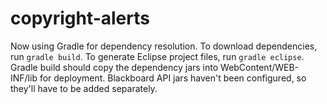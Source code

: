 copyright-alerts
================

Now using Gradle for dependency resolution. To download dependencies, run
`gradle build`. To generate Eclipse project files, run `gradle eclipse`. Gradle
build should copy the dependency jars into WebContent/WEB-INF/lib for
deployment. Blackboard API jars haven't been configured, so they'll have to be
added separately.
